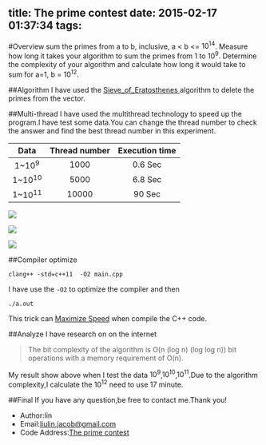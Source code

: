 title: The prime contest
date: 2015-02-17 01:37:34
tags:
---
#Overview
sum the primes from a to b, inclusive, a < b <= $10^{14}$.
Measure how long it takes your algorithm to sum the primes from 1 to $10^9$.
Determine the complexity of your algorithm and calculate how long it would take to sum for a=1, b = $10^{12}$.

##Algorithm
I have used the [Sieve_of_Eratosthenes ](http://en.wikipedia.org/wiki/Sieve_of_Eratosthenes)algorithm to delete the primes from the vector.

##Multi-thread
I have used the multithread technology to speed up the program.I have test some data.You can change the thread number to check the answer and find the best thread number in this experiment.

Data|Thread number|Execution time
:----:|:-------------:|:-------------:
1~$10^9$|1000|0.6 Sec
1~$10^{10}$|5000|6.8 Sec
1~$10^{11}$|10000|90 Sec

![](http://i.imgur.com/f8dSURel.png)

![](http://i.imgur.com/0NN7rXal.png)

![](http://i.imgur.com/oNFQTwTl.png)

##Compiler optimize

	clang++ -std=c++11  -O2 main.cpp
I have use the `-O2` to optimize the compiler and then
		
	./a.out
This trick can [Maximize Speed](https://msdn.microsoft.com/en-us/library/8f8h5cxt.aspx) when compile the C++ code.

##Analyze
I have research on on the internet
>The bit complexity of the algorithm is O(n (log n) (log log n)) bit operations with a memory requirement of O(n).

My result show above when I test the data $10^{9}$,$10^{10}$,$10^{11}$.Due to the algorithm complexity,I calculate the $10^{12}$ need to use 17 minute.

##Final
If you have any question,be free to contact me.Thank you!

* Author:lin
* Email:liulin.jacob@gmail.com
* Code Address:[The prime contest](https://github.com/liulin2012/CPE593/tree/master/prime)



